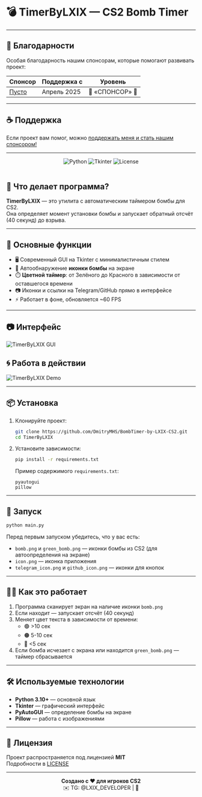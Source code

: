 
# 💣 TimerByLXIX — CS2 Bomb Timer

---

## 💖 Благодарности

Особая благодарность нашим спонсорам, которые помогают развивать проект:

| Спонсор          | Поддержка с       | Уровень       |
|------------------|-------------------|---------------|
| [Пусто](https://github.com/DmitryMHS) | Апрель 2025       | 💎 «СПОНСОР» 💎       |

---

## ☕ Поддержка
Если проект вам помог, можно [поддержать меня и стать нашим спонсором!](https://boosty.to/dmitrymhs/donate)

---

<div align="center">
  <img src="https://img.shields.io/badge/Python-3.10%2B-blue?logo=python" alt="Python">
  <img src="https://img.shields.io/badge/GUI-Tkinter-green?logo=python" alt="Tkinter">
  <img src="https://img.shields.io/badge/License-MIT-purple" alt="License">
</div>

<br>

## 🎯 Что делает программа?

**TimerByLXIX** — это утилита с автоматическим таймером бомбы для CS2.  
Она определяет момент установки бомбы и запускает обратный отсчёт (40 секунд) до взрыва.

---

## 🧠 Основные функции

- 🖥️ Современный GUI на Tkinter с минималистичным стилем
- 🧠 Автообнаружение **иконки бомбы** на экране
- ⏱️ **Цветной таймер**: от Зелёного до Красного в зависимости от оставшегося времени
- 📷 Иконки и ссылки на Telegram/GitHub прямо в интерфейсе
- ⚡ Работает в фоне, обновляется ~60 FPS

---

## 📷 Интерфейс

![TimerByLXIX GUI](https://sun9-32.userapi.com/impg/HEHDXRwbiw-8Y22pWp7PFZ6aoiyRcjYPrP2k4Q/QVJc1eYNByg.jpg?size=401x381&quality=95&sign=b740849ebd013fb4e370fdce381556a2&type=album)

## 🌀 Работа в действии

![TimerByLXIX Demo](https://i.imgur.com/TrWaeL1.gif)

---


## 📦 Установка

1. Клонируйте проект:
   ```bash
   git clone https://github.com/DmitryMHS/BombTimer-by-LXIX-CS2.git
   cd TimerByLXIX
   ```

2. Установите зависимости:
   ```bash
   pip install -r requirements.txt
   ```
   Пример содержимого `requirements.txt`:
   ```
   pyautogui
   pillow
   ```

---

## 🚀 Запуск

```bash
python main.py
```

Перед первым запуском убедитесь, что у вас есть:
- `bomb.png` и `green_bomb.png` — иконки бомбы из CS2 (для автоопределения на экране)
- `icon.png` — иконка приложения
- `telegram_icon.png` и `github_icon.png` — иконки для кнопок

---

## 👨‍🏫 Как это работает

1. Программа сканирует экран на наличие иконки `bomb.png`
2. Если находит — запускает отсчёт (40 секунд)
3. Меняет цвет текста в зависимости от времени:
   - 🟢 >10 сек
   - 🟠 5-10 сек
   - 🔴 <5 сек
4. Если бомба исчезает с экрана или находится `green_bomb.png` — таймер сбрасывается

---

## 🛠 Используемые технологии

- **Python 3.10+** — основной язык
- **Tkinter** — графический интерфейс
- **PyAutoGUI** — определение бомбы на экране
- **Pillow** — работа с изображениями

---

## 📜 Лицензия

Проект распространяется под лицензией **MIT**  
Подробности в [LICENSE](LICENSE)

---

<div align="center">
  <strong>Создано с ❤️ для игроков CS2</strong><br>
  ✉️ TG: @LXIX_DEVELOPER | 💼
</div>
